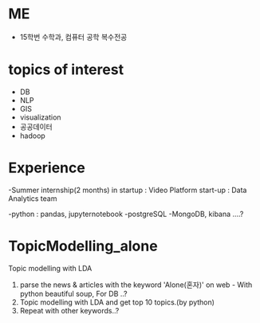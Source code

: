 # ME
- 15학번 수학과, 컴퓨터 공학 복수전공


# topics of interest
- DB
- NLP
- GIS
- visualization
- 공공데이터
- hadoop


# Experience
-Summer internship(2 months) in startup : Video Platform start-up : Data Analytics team

-python : pandas, jupyternotebook
-postgreSQL
-MongoDB, kibana ....?



# TopicModelling_alone
Topic modelling with LDA

1. parse the news & articles with the keyword 'Alone(혼자)' on web - With python beautiful soup, For DB ..?
2. Topic modelling with LDA and get top 10 topics.(by python)
3. Repeat with other keywords..?
